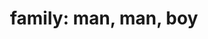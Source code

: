---
layout: people&body
title: "family: man, man, boy"
emoji: family_man_man_boy
permalink: 👨‍👨‍👦.html
image: assets/img/3moji/family_man_man_boy.png
---